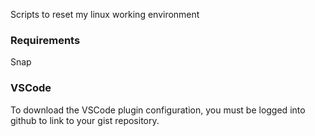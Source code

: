 Scripts to reset my linux working environment

### Requirements
Snap

### VSCode
To download the VSCode plugin configuration, you must be logged into github to link to your gist repository.